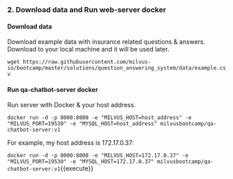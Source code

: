 ### 2. Download data and Run web-server docker

#### Download data
Download example data with insurance related questions & answers. Download to your local machine and it will be used later.

`wget https://raw.githubusercontent.com/milvus-io/bootcamp/master/solutions/question_answering_system/data/example.csv`

#### Run qa-chatbot-server docker
Run server with Docker & your host address.

`docker run -d -p 8000:8000 -e "MILVUS_HOST=host_address" -e "MILVUS_PORT=19530" -e "MYSQL_HOST=host_address" milvusbootcamp/qa-chatbot-server:v1`

For example, my host address is 172.17.0.37:

`docker run -d -p 8000:8000 -e "MILVUS_HOST=172.17.0.37" -e "MILVUS_PORT=19530" -e "MYSQL_HOST=172.17.0.37" milvusbootcamp/qa-chatbot-server:v1`{{execute}}
